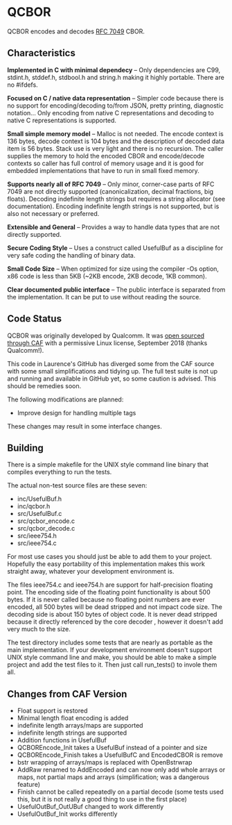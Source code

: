 # QCBOR

QCBOR encodes and decodes [RFC 7049](https://tools.ietf.org/html/rfc7049) CBOR. 

## Characteristics

**Implemented in C with minimal dependecy** – Only dependencies are C99, stdint.h, stddef.h, stdbool.h and string.h making it highly portable. There are no #ifdefs.

**Focused on C / native data representation** – Simpler code because there is no support for encoding/decoding to/from JSON, pretty printing, diagnostic notation... Only encoding from native C representations and decoding to native C representations is supported.

**Small simple memory model** – Malloc is not needed. The encode context is 136 bytes, decode context is 104 bytes and the description of decoded data item is 56 bytes. Stack use is very light and there is no recursion. The caller supplies the memory to hold the encoded CBOR and encode/decode contexts so caller has full control of memory usage and it is good for embedded implementations that have to run in small fixed memory. 

**Supports nearly all of RFC 7049** – Only minor, corner-case parts of RFC 7049 are not directly supported (canonicalization, decimal fractions, big floats). Decoding
indefinite length strings but requires a string allocator (see documentation). Encoding indefinite length strings is not supported, but
is also not necessary or preferred.

**Extensible and General** – Provides a way to handle data types that are not directly supported.

**Secure Coding Style** – Uses a construct called UsefulBuf as a discipline for very safe coding the handling of binary data.

**Small Code Size** – When optimized for size using the compiler -Os option, x86 code is less than 5KB (~2KB encode, 2KB decode, 1KB common). 

**Clear documented public interface** – The public interface is separated from the implementation. It can be put to use without reading the source. 

## Code Status
QCBOR was originally developed by Qualcomm. It was [open sourced through CAF](https://source.codeaurora.org/quic/QCBOR/QCBOR/) with a permissive Linux license, September 2018 (thanks Qualcomm!).

This code in Laurence's GitHub has diverged some from the CAF source with some small simplifications and tidying up.  The full test suite is not up and running and available in GitHub yet, so some caution is advised. This should be remedies soon.

The following modifications are planned:
* Improve design for handling multiple tags

These changes may result in some interface changes. 

## Building
There is a simple makefile for the UNIX style command line binary that compiles everything to run the tests.

The actual non-test source files are these seven:
* inc/UsefulBuf.h
* inc/qcbor.h
* src/UsefulBuf.c
* src/qcbor_encode.c
* src/qcbor_decode.c
* src/ieee754.h
* src/ieee754.c

For most use cases you should just be able to add them to your project. Hopefully the easy portability of this implementation makes this work straight away, whatever your development environment is.

The files ieee754.c and ieee754.h are support for half-precision floating point. The encoding side of the floating point functionality is about
500 bytes. If it is never called because no floating point numbers are ever encoded, all 500 bytes will be dead stripped and not
impact code size. The decoding side is about 150 bytes of object code. It is never dead stripped because it directly referenced by
the core decoder , however it doesn't add very much to the size.

The test directory includes some tests that are nearly as portable as the main implementation.  If your development environment 
doesn't support UNIX style command line and make, you should be able to make a simple project and add the test files to it.
Then just call run_tests() to invole them all. 


## Changes from CAF Version
* Float support is restored
* Minimal length float encoding is added
* indefinite length arrays/maps are supported
* indefinite length strings are supported
* Addition functions in UsefulBuf
* QCBOREncode_Init takes a UsefulBuf instead of a pointer and size
* QCBOREncode_Finish takes a UsefulBufC and EncodedCBOR is remove
* bstr wrapping of arrays/maps is replaced with OpenBstrwrap
* AddRaw renamed to AddEncoded and can now only add whole arrays or maps, not partial maps and arrays (simplification; was a dangerous feature)
* Finish cannot be called repeatedly on a partial decode (some tests used this, but it is not really a good thing to use in the first place)
* UsefulOutBuf_OutUBuf changed to work differently 
* UsefulOutBuf_Init works differently







